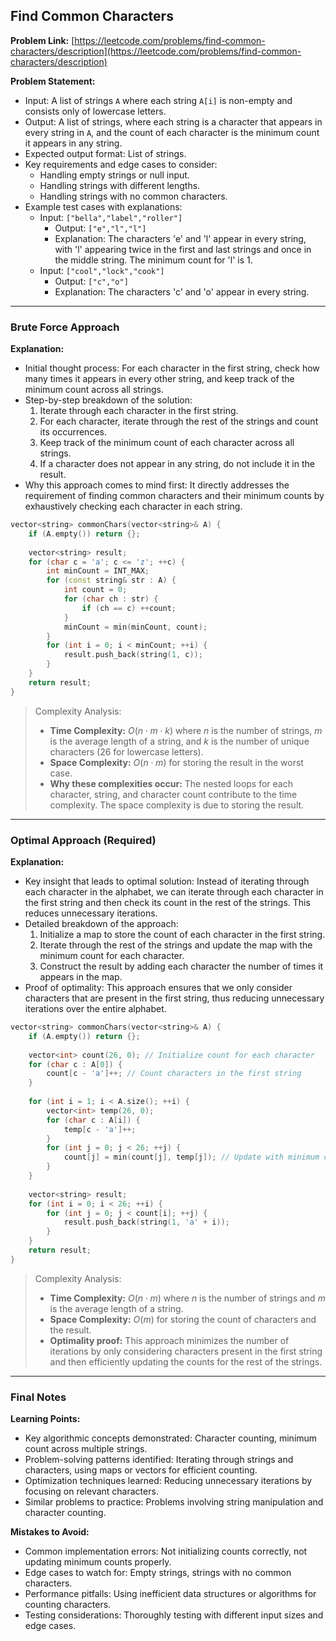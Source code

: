 ## Find Common Characters
**Problem Link:** [https://leetcode.com/problems/find-common-characters/description](https://leetcode.com/problems/find-common-characters/description)

**Problem Statement:**
- Input: A list of strings `A` where each string `A[i]` is non-empty and consists only of lowercase letters.
- Output: A list of strings, where each string is a character that appears in every string in `A`, and the count of each character is the minimum count it appears in any string.
- Expected output format: List of strings.
- Key requirements and edge cases to consider:
  - Handling empty strings or null input.
  - Handling strings with different lengths.
  - Handling strings with no common characters.
- Example test cases with explanations:
  - Input: `["bella","label","roller"]`
    - Output: `["e","l","l"]`
    - Explanation: The characters 'e' and 'l' appear in every string, with 'l' appearing twice in the first and last strings and once in the middle string. The minimum count for 'l' is 1.
  - Input: `["cool","lock","cook"]`
    - Output: `["c","o"]`
    - Explanation: The characters 'c' and 'o' appear in every string.

---

### Brute Force Approach

**Explanation:**
- Initial thought process: For each character in the first string, check how many times it appears in every other string, and keep track of the minimum count across all strings.
- Step-by-step breakdown of the solution:
  1. Iterate through each character in the first string.
  2. For each character, iterate through the rest of the strings and count its occurrences.
  3. Keep track of the minimum count of each character across all strings.
  4. If a character does not appear in any string, do not include it in the result.
- Why this approach comes to mind first: It directly addresses the requirement of finding common characters and their minimum counts by exhaustively checking each character in each string.

```cpp
vector<string> commonChars(vector<string>& A) {
    if (A.empty()) return {};
    
    vector<string> result;
    for (char c = 'a'; c <= 'z'; ++c) {
        int minCount = INT_MAX;
        for (const string& str : A) {
            int count = 0;
            for (char ch : str) {
                if (ch == c) ++count;
            }
            minCount = min(minCount, count);
        }
        for (int i = 0; i < minCount; ++i) {
            result.push_back(string(1, c));
        }
    }
    return result;
}
```

> Complexity Analysis:
> - **Time Complexity:** $O(n \cdot m \cdot k)$ where $n$ is the number of strings, $m$ is the average length of a string, and $k$ is the number of unique characters (26 for lowercase letters).
> - **Space Complexity:** $O(n \cdot m)$ for storing the result in the worst case.
> - **Why these complexities occur:** The nested loops for each character, string, and character count contribute to the time complexity. The space complexity is due to storing the result.

---

### Optimal Approach (Required)

**Explanation:**
- Key insight that leads to optimal solution: Instead of iterating through each character in the alphabet, we can iterate through each character in the first string and then check its count in the rest of the strings. This reduces unnecessary iterations.
- Detailed breakdown of the approach:
  1. Initialize a map to store the count of each character in the first string.
  2. Iterate through the rest of the strings and update the map with the minimum count for each character.
  3. Construct the result by adding each character the number of times it appears in the map.
- Proof of optimality: This approach ensures that we only consider characters that are present in the first string, thus reducing unnecessary iterations over the entire alphabet.

```cpp
vector<string> commonChars(vector<string>& A) {
    if (A.empty()) return {};
    
    vector<int> count(26, 0); // Initialize count for each character
    for (char c : A[0]) {
        count[c - 'a']++; // Count characters in the first string
    }
    
    for (int i = 1; i < A.size(); ++i) {
        vector<int> temp(26, 0);
        for (char c : A[i]) {
            temp[c - 'a']++;
        }
        for (int j = 0; j < 26; ++j) {
            count[j] = min(count[j], temp[j]); // Update with minimum count
        }
    }
    
    vector<string> result;
    for (int i = 0; i < 26; ++i) {
        for (int j = 0; j < count[i]; ++j) {
            result.push_back(string(1, 'a' + i));
        }
    }
    return result;
}
```

> Complexity Analysis:
> - **Time Complexity:** $O(n \cdot m)$ where $n$ is the number of strings and $m$ is the average length of a string.
> - **Space Complexity:** $O(m)$ for storing the count of characters and the result.
> - **Optimality proof:** This approach minimizes the number of iterations by only considering characters present in the first string and then efficiently updating the counts for the rest of the strings.

---

### Final Notes

**Learning Points:**
- Key algorithmic concepts demonstrated: Character counting, minimum count across multiple strings.
- Problem-solving patterns identified: Iterating through strings and characters, using maps or vectors for efficient counting.
- Optimization techniques learned: Reducing unnecessary iterations by focusing on relevant characters.
- Similar problems to practice: Problems involving string manipulation and character counting.

**Mistakes to Avoid:**
- Common implementation errors: Not initializing counts correctly, not updating minimum counts properly.
- Edge cases to watch for: Empty strings, strings with no common characters.
- Performance pitfalls: Using inefficient data structures or algorithms for counting characters.
- Testing considerations: Thoroughly testing with different input sizes and edge cases.